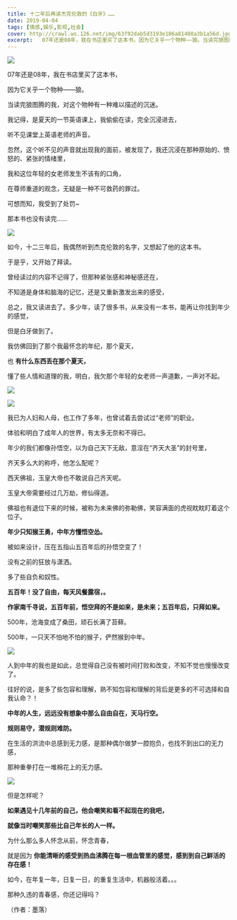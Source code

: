 ```yaml
---
title: 十二年后再读杰克伦敦的《白牙》……
date: 2019-04-04
tags: [情感,娱乐,影视,社会]
cover: http://crawl.ws.126.net/img/63f92dab5d3193e186a81408a3b1a56d.jpg
excerpt:   07年还是08年，我在书店里买了这本书，因为它关乎一个物种——狼。当读完狼图腾的我，对
---
```

![](http://crawl.ws.126.net/img/63f92dab5d3193e186a81408a3b1a56d.jpg)  

07年还是08年，我在书店里买了这本书，

因为它关乎一个物种——狼。

当读完狼图腾的我，对这个物种有一种难以描述的沉迷。

我记得，是夏天的一节英语课上，我偷偷在读，完全沉浸进去，

听不见课堂上英语老师的声音。

忽然，这个听不见的声音就出现我的面前，被发现了，我还沉浸在那种原始的、愤怒的、紧张的情绪里，

我和这位年轻的女老师发生不该有的口角，

在尊师重道的观念，无疑是一种不可救药的罪过。

可想而知，我受到了处罚~

那本书也没有读完......

![](http://crawl.ws.126.net/img/59b674dc4b4a3641700bbb89e1e4f0c8.jpg)  

如今，十二三年后，我偶然听到杰克伦敦的名字，又想起了他的这本书。

于是乎，又开始了拜读。

曾经读过的内容不记得了，但那种紧张感和神秘感还在，

不知道是身体和脑海的记忆，还是又重新激发出来的感受，

总之，我又读进去了。多少年，读了很多书，从来没有一本书，能再让你找到年少的感觉，

但是白牙做到了。

我仿佛回到了那个我最怀念的年纪，那个夏天，

也 **有什么东西丢在那个夏天，**

懂了些人情和道理的我，明白，我欠那个年轻的女老师一声道歉，一声对不起。

![](http://crawl.ws.126.net/img/fbadccfe716d84537f263dbb896a5e0a.jpg)  

![](http://crawl.ws.126.net/img/22b60cc6de24cbdf642ce28fa1002d1f.jpg)  

我已为人妇和人母，也工作了多年，也曾试着去尝试过“老师”的职业。

体验和明白了成年人的世界，有太多无奈和不得已。

年少的我们都像孙悟空，以为自己天下无敌，意淫在“齐天大圣”的封号里，

齐天多么大的称呼，他怎么配呢？

西天佛祖，玉皇大帝也不敢说自己齐天呢。

玉皇大帝需要经过几万劫，修仙得道。

佛祖也有退位下来的时候，被称为未来佛的弥勒佛，笑容满面的虎视眈眈盯着这个位子。

**年少只知猴王勇，中年方懂悟空怂。**

被如来设计，压在五指山五百年后的孙悟空变了！

没有之前的狂放与潇洒。

多了些自负和奴性。

**五百年！没了自由，每天风餐露宿，。**

**作家南千寻说，五百年前，悟空拜的不是如来，是未来；五百年后，只拜如来。**

500年，沧海变成了桑田，顽石长满了苔藓。

500年，一只天不怕地不怕的猴子，俨然猴到中年。

![](http://crawl.ws.126.net/img/a1bb2a40ba40b1c990fd168561318002.jpg)  

人到中年的我也是如此，总觉得自己没有被时间打败和改变，不知不觉也慢慢改变了。

往好的说，是多了些包容和理解，熟不知包容和理解的背后是更多的不可选择和自我认命？！

**中年的人生，远远没有想象中那么自由自在，天马行空。**

**规则易守，潜规则难防。**

在生活的洪流中总感到无力感，是那种偶尔做梦一腔抱负，也找不到出口的无力感，

那种重拳打在一堆棉花上的无力感。

![](http://crawl.ws.126.net/img/7a7dd48d7aabec4ea026cbd2f77a513b.jpg)  

但是怎样呢？

**如果遇见十几年前的自己，他会嘲笑和看不起现在的我吧，**

**就像当时嘲笑那些比自己年长的人一样。**

为什么那么多人怀念从前，怀念青春，

就是因为 **你能清晰的感受到热血沸腾在每一根血管里的感觉，感到到自己鲜活的存在感！**

如今，在年复一年，日复一日，的重复生活中，机器般活着。。。

那种久违的青春感，你还记得吗？

（作者：墨落）

